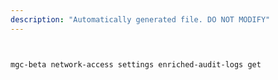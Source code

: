 ```yaml
---
description: "Automatically generated file. DO NOT MODIFY"
---
```


```bash


mgc-beta network-access settings enriched-audit-logs get

```